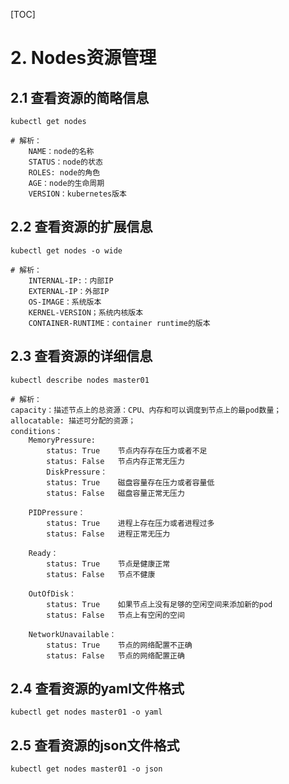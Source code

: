 [TOC]

# **2. Nodes资源管理**

## **2.1 查看资源的简略信息**

```
kubectl get nodes

# 解析：
    NAME：node的名称
    STATUS：node的状态
    ROLES: node的角色
    AGE：node的生命周期
    VERSION：kubernetes版本
```



## **2.2 查看资源的扩展信息**

```
kubectl get nodes -o wide

# 解析：
    INTERNAL-IP:：内部IP
    EXTERNAL-IP：外部IP
    OS-IMAGE：系统版本
    KERNEL-VERSION；系统内核版本
    CONTAINER-RUNTIME：container runtime的版本
```



## **2.3 查看资源的详细信息**

```
kubectl describe nodes master01 

# 解析：
capacity：描述节点上的总资源：CPU、内存和可以调度到节点上的最pod数量；
allocatable: 描述可分配的资源；
conditions： 
	MemoryPressure:
		status: True	节点内存存在压力或者不足
		status: False	节点内存正常无压力
        DiskPressure：
		status: True	磁盘容量存在压力或者容量低
		status: False	磁盘容量正常无压力

	PIDPressure：
		status: True 	进程上存在压力或者进程过多
		status: False	进程正常无压力
		
	Ready：
		status: True 	节点是健康正常
		status: False	节点不健康

	OutOfDisk：
		status: True 	如果节点上没有足够的空闲空间来添加新的pod	
        status: False	节点上有空闲的空间

	NetworkUnavailable：
		status: True 	节点的网络配置不正确
		status: False	节点的网络配置正确
```



## **2.4 查看资源的yaml文件格式**

```
kubectl get nodes master01 -o yaml
```



## **2.5 查看资源的json文件格式**

```
kubectl get nodes master01 -o json
```

